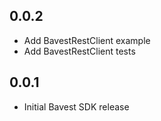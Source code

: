 ## 0.0.2

* Add BavestRestClient example
* Add BavestRestClient tests

## 0.0.1

* Initial Bavest SDK release
